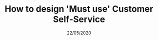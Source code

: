 ---
title: How to design 'Must use' Customer Self-Service
publication: The Quick Sweep
time: Dec 2019
date: 22/05/2020
image: how-to-design-self-service
type: .png
excerpt: One of the major value propositions of Sweepr’s intelligent self-service platform is its delivery of self-service support customized for users.
url: https://sweepr.com/blog/20191220-must-use-customer-self-service
---
